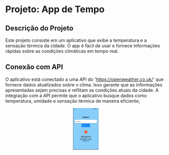 # Projeto: App de Tempo

## Descrição do Projeto
Este projeto consiste em um aplicativo que exibe a temperatura e a sensação térmica da cidade. 
O app é fácil de usar e fornece informações rápidas sobre as condições climáticas em tempo real.

## Conexão com API
O aplicativo está conectado a uma API do 'https://openweather.co.uk/' que fornece dados atualizados sobre o clima. 
Isso garante que as informações apresentadas sejam precisas e reflitam as condições atuais da cidade. A 
integração com a API permite que o aplicativo busque dados como temperatura, umidade e sensação térmica de maneira eficiente, 



 <div style="text-align: center;">
  <img width="80px" src="https://github.com/fabiodtna/Tempo-Hoje/blob/main/plambeach.jpeg" alt="Captura de tela do App" style="vertical-align:top;">
</div>
